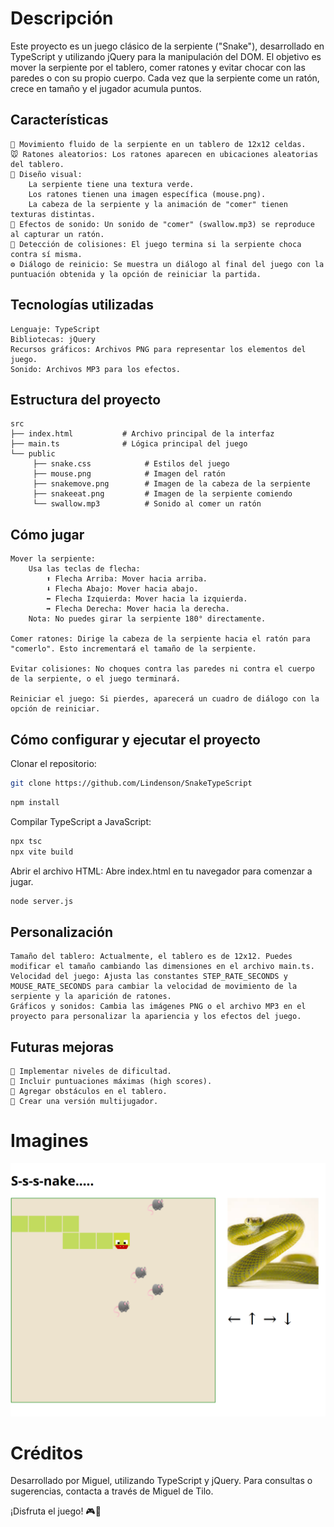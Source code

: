 # Descripción

Este proyecto es un juego clásico de la serpiente ("Snake"), desarrollado en TypeScript y utilizando jQuery para la manipulación del DOM. El objetivo es mover la serpiente por el tablero, comer ratones y evitar chocar con las paredes o con su propio cuerpo. Cada vez que la serpiente come un ratón, crece en tamaño y el jugador acumula puntos.

## Características

    🐍 Movimiento fluido de la serpiente en un tablero de 12x12 celdas.
    🐭 Ratones aleatorios: Los ratones aparecen en ubicaciones aleatorias del tablero.
    🎨 Diseño visual:
        La serpiente tiene una textura verde.
        Los ratones tienen una imagen específica (mouse.png).
        La cabeza de la serpiente y la animación de "comer" tienen texturas distintas.
    🎵 Efectos de sonido: Un sonido de "comer" (swallow.mp3) se reproduce al capturar un ratón.
    🛑 Detección de colisiones: El juego termina si la serpiente choca contra sí misma.
    ⚙️ Diálogo de reinicio: Se muestra un diálogo al final del juego con la puntuación obtenida y la opción de reiniciar la partida.

## Tecnologías utilizadas

    Lenguaje: TypeScript
    Bibliotecas: jQuery
    Recursos gráficos: Archivos PNG para representar los elementos del juego.
    Sonido: Archivos MP3 para los efectos.

## Estructura del proyecto 
```
src
├── index.html           # Archivo principal de la interfaz
├── main.ts              # Lógica principal del juego
└── public
     ├── snake.css            # Estilos del juego
     ├── mouse.png            # Imagen del ratón
     ├── snakemove.png        # Imagen de la cabeza de la serpiente
     ├── snakeeat.png         # Imagen de la serpiente comiendo
     └── swallow.mp3          # Sonido al comer un ratón
```
## Cómo jugar

    Mover la serpiente:
        Usa las teclas de flecha:
            ⬆️ Flecha Arriba: Mover hacia arriba.
            ⬇️ Flecha Abajo: Mover hacia abajo.
            ⬅️ Flecha Izquierda: Mover hacia la izquierda.
            ➡️ Flecha Derecha: Mover hacia la derecha.
        Nota: No puedes girar la serpiente 180° directamente.

    Comer ratones: Dirige la cabeza de la serpiente hacia el ratón para "comerlo". Esto incrementará el tamaño de la serpiente.

    Evitar colisiones: No choques contra las paredes ni contra el cuerpo de la serpiente, o el juego terminará.

    Reiniciar el juego: Si pierdes, aparecerá un cuadro de diálogo con la opción de reiniciar.

## Cómo configurar y ejecutar el proyecto

Clonar el repositorio:
```bash
git clone https://github.com/Lindenson/SnakeTypeScript
```
```bash
npm install
```
Compilar TypeScript a JavaScript:
```bash
npx tsc
npx vite build
```
Abrir el archivo HTML: Abre index.html en tu navegador para comenzar a jugar.
```bash
node server.js
```
## Personalización

    Tamaño del tablero: Actualmente, el tablero es de 12x12. Puedes modificar el tamaño cambiando las dimensiones en el archivo main.ts.
    Velocidad del juego: Ajusta las constantes STEP_RATE_SECONDS y MOUSE_RATE_SECONDS para cambiar la velocidad de movimiento de la serpiente y la aparición de ratones.
    Gráficos y sonidos: Cambia las imágenes PNG o el archivo MP3 en el proyecto para personalizar la apariencia y los efectos del juego.


## Futuras mejoras

    🌟 Implementar niveles de dificultad.
    🌟 Incluir puntuaciones máximas (high scores).
    🌟 Agregar obstáculos en el tablero.
    🌟 Crear una versión multijugador.

# Imagines
![plot](./snakegame.png)

# Créditos

Desarrollado por Miguel, utilizando TypeScript y jQuery.
Para consultas o sugerencias, contacta a través de Miguel de Tilo.

¡Disfruta el juego! 🎮🐍

